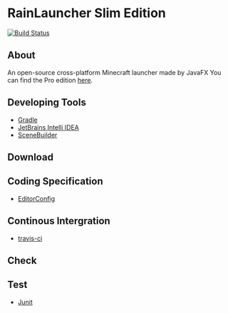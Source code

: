 # RainLauncher Slim Edition
[![Build Status](https://travis-ci.org/RainMC/RainLauncher.svg?branch=master)](https://travis-ci.org/RainMC/RainLauncher)

## About
An open-source cross-platform Minecraft launcher made by JavaFX
You can find the Pro edition [here]().

## Developing Tools

- [Gradle](http://gradle.org/)
- [JetBrains Intelli IDEA](https://www.jetbrains.com/idea/)
- [SceneBuilder](http://gluonhq.com/labs/scene-builder/)

## Download

## Coding Specification
- [EditorConfig](http://editorconfig.org/)

## Continous Intergration
- [travis-ci](https://travis-ci.org/RainMC/RainLauncher)

## Check

## Test
- [Junit]()



